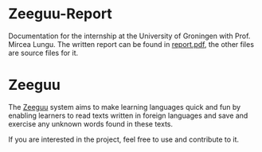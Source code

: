 # Zeeguu-Report

Documentation for the internship at the University of Groningen with Prof. Mircea Lungu. The written report can be found in [report.pdf](https://github.com/timonback/Zeeguu-Report/blob/master/report.pdf), the other files are source files for it.

# Zeeguu

The [Zeeguu](https://github.com/mircealungu/Zeeguu-Core) system aims to make learning languages quick and fun by enabling learners to read texts written in foreign languages and save and exercise any unknown words found in these texts.

If you are interested in the project, feel free to use and contribute to it.
